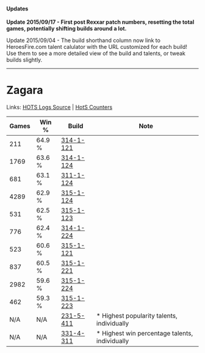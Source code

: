 #### Updates
**Update 2015/09/17 - First post Rexxar patch numbers, resetting the total games, potentially shifting builds around a lot.**

Update 2015/09/04 - The build shorthand column now link to HeroesFire.com talent calulator with the URL customized for each build!  
Use them to see a more detailed view of the build and talents, or tweak builds slightly.

***

# Zagara

Links: [HOTS Logs Source](https://www.hotslogs.com/Sitewide/HeroDetails?Hero=Zagara) | [HotS Counters](http://hotscounters.com/#/hero/Zagara)

Games  | Win %  | Build     | Note
-----  | -----  | -----     | ----
211    | 64.9 % | [314-1-121](http://www.heroesfire.com/hots/talent-calculator/zagara#o8I1) | 
1769   | 63.6 % | [314-1-124](http://www.heroesfire.com/hots/talent-calculator/zagara#o8I4) | 
681    | 63.1 % | [311-1-124](http://www.heroesfire.com/hots/talent-calculator/zagara#o0zK) | 
4289   | 62.9 % | [315-1-124](http://www.heroesfire.com/hots/talent-calculator/zagara#oAkK) | 
531    | 62.5 % | [315-1-123](http://www.heroesfire.com/hots/talent-calculator/zagara#oAkJ) | 
776    | 62.4 % | [314-1-224](http://www.heroesfire.com/hots/talent-calculator/zagara#o8Je) | 
523    | 60.6 % | [315-1-121](http://www.heroesfire.com/hots/talent-calculator/zagara#oAkH) | 
837    | 60.5 % | [315-1-221](http://www.heroesfire.com/hots/talent-calculator/zagara#oAlr) | 
2982   | 59.6 % | [315-1-224](http://www.heroesfire.com/hots/talent-calculator/zagara#oAlu) | 
462    | 59.3 % | [315-1-223](http://www.heroesfire.com/hots/talent-calculator/zagara#oAlt) | 
N/A    | N/A    | [231-5-411](http://www.heroesfire.com/hots/talent-calculator/zagara#k-iJ) | * Highest popularity talents, individually
N/A    | N/A    | [331-4-311](http://www.heroesfire.com/hots/talent-calculator/zagara#ooa7) | * Highest win percentage talents, individually
